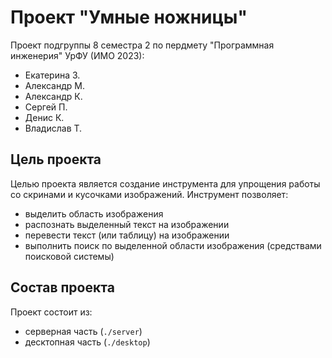 # Проект "Умные ножницы"
Проект подгруппы 8 семестра 2 по пердмету "Программная инженерия" УрФУ (ИМО 2023):
- Екатерина З.
- Александр М.
- Александр К.
- Сергей П.
- Денис К.
- Владислав Т.

## Цель проекта
Целью проекта является создание инструмента для упрощения работы со скринами и кусочками изображений. Инструмент позволяет:
- выделить область изображения
- распознать выделенный текст на изображении
- перевести текст (или таблицу) на изображении
- выполнить поиск по выделенной области изображения (средствами поисковой системы)

## Состав проекта
Проект состоит из:
- серверная часть (```./server```)
- десктопная часть (```./desktop```)
